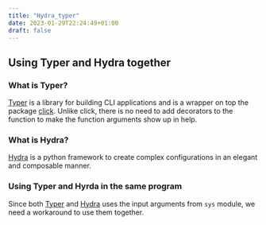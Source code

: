 ```yaml
---
title: "Hydra_typer"
date: 2023-01-29T22:24:49+01:00
draft: false
---
```


## Using Typer and Hydra together

### What is Typer?
[Typer](https://typer.tiangolo.com/) is a library for building CLI applications and is a wrapper on top the package [click](). Unlike click, there is no need to add decorators to the function to make the function arguments show up in help. 

### What is Hydra?
[Hydra](https://hydra.cc/) is a python framework to create complex configurations in an elegant and composable manner. 

### Using Typer and Hyrda in the same program
Since both [Typer](https://typer.tiangolo.com/) and [Hydra](https://hydra.cc) uses the input arguments from `sys` module, we need a workaround to use them together. 




